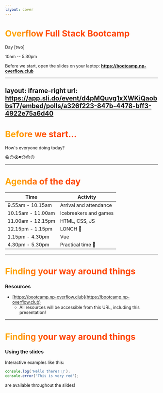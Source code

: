 ```yaml
---
layout: cover
---
```


# Overflow Full Stack Bootcamp

Day [two]

10am -- 5.30pm

<div class="m-6 abs-br">

Before we start, open the slides on your laptop: **https://bootcamp.np-overflow.club**

</div>

<!--
Very color
-->

<style>
h1 {
  background-color: orange;
  background-image: linear-gradient(45deg, orange 10%, orangered 30%);
  background-size: 100%;
  background-clip: text;
  -webkit-background-clip: text;
  -moz-background-clip: text;
  -webkit-text-fill-color: transparent;
  -moz-text-fill-color: transparent;
}
</style>
---
layout: iframe-right
url: https://app.sli.do/event/d4pMQuvg1xXWKiQaobbsT7/embed/polls/a326f223-847b-4478-bff3-4922e75a6d40
---

# Before we start...

<span class="text-xl">

How's everyone doing today?

</span>

<span class="text-4xl">

😀😔😭💔😓😞😖

</span>

---

# Agenda of the day

| Time              | Activity               |
| ----------------- | ---------------------- |
| 9.55am - 10.15am  | Arrival and attendance |
| 10.15am - 11.00am | Icebreakers and games  |
| 11.00am - 12.15pm | HTML, CSS, JS          |
| 12.15pm - 1.15pm  | LONCH 🐔                |
| 1.15pm - 4.30pm   | Vue                    |
| 4.30pm - 5.30pm   | Practical time 🧪       |

---

# Finding your way around things

### Resources

* [https://bootcamp.np-overflow.club](https://bootcamp.np-overflow.club)
  * All resources will be accessible from this URL, including this presentation!

---

# Finding your way around things

### Using the slides

Interactive examples like this:

<div grid="~ gap-4 cols-2">
<div>

<Runner code="console.log('Hello there! 🐔');console.error('This is very red');">

```js
console.log('Hello there! 🐔');
console.error('This is very red');
```

</Runner>

are available throughout the slides!

</div>
</div>


